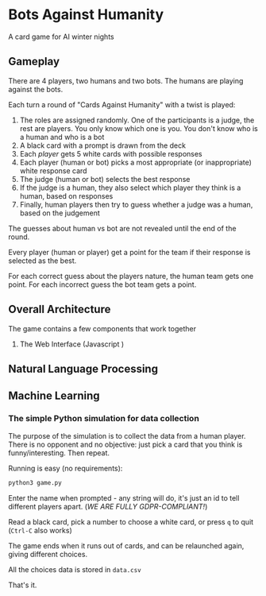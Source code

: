# Bots Against Humanity

A card game for AI winter nights

## Gameplay

There are 4 players, two humans and two bots. The humans are playing against the bots.

Each turn a round of "Cards Against Humanity" with a twist is played:

1. The roles are assigned randomly. One of the participants is a judge, the rest are players. You only know which one is you.
You don't know who is a human and who is a bot
2. A black card with a prompt is drawn from the deck
3. Each _player_ gets 5 white cards with possible responses
4. Each player (human or bot) picks a most appropriate (or inappropriate) white response card
5. The judge (human or bot) selects the best response 
6. If the judge is a human, they also select which player they think is a human, based on responses
7. Finally, human players then try to guess whether a judge was a human, based on the judgement

The guesses about human vs bot are not revealed until the end of the round.

Every player (human or player) get a point for the team if their response is selected as the best.

For each correct guess about the players nature, the human team gets one point. 
For  each incorrect guess the bot team gets a point.

## Overall Architecture

The game contains a few components that work together 

1. The Web Interface (Javascript )


## Natural Language Processing

## Machine Learning

### The simple Python simulation for data collection

The purpose of the simulation is to collect the data from a human player.
There is no opponent and no objective: just pick a card that you think is funny/interesting. 
Then repeat.


Running is easy (no requirements):

```bash
python3 game.py
```

Enter the name when prompted - any string will do, it's just an id to tell different players apart. (_WE ARE FULLY GDPR-COMPLIANT!_)

Read a black card, pick a number to choose a white card, or press `q` to quit (`Ctrl-C` also works)

The game ends when it runs out of cards, and can be relaunched again, giving different choices.

All the choices data is stored in `data.csv`

That's it.